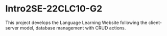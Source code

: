 # Intro2SE-22CLC10-G2
This project develops the Language Learning Website following the client-server model, database management with CRUD actions.

